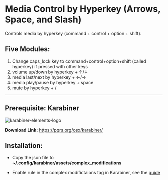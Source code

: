 # Media Control by Hyperkey (Arrows, Space, and Slash)

Controls media by hyperkey (command + control + option + shift).

## Five Modules:

1. Change caps_lock key to command+control+option+shift (called hyperkey) if pressed with other keys 
2. volume up/down by hyperkey + ↑/↓
3. media last/next by hyperkey + ←/→
4. media play/pause by hyperkey + space
5. mute by hyperkey + /

---

## Prerequisite: Karabiner

![karabiner-elements-logo](https://static.macupdate.com/products/25141/m/karabiner-elements-logo.png?v=1593415409)

**Download Link:** <https://pqrs.org/osx/karabiner/>

## Installation:

- Copy the json file to **~/.config/karabiner/assets/complex_modifications**

- Enable rule in the complex modifictaions tag in Karabiner, see the [guide](https://karabiner-elements.pqrs.org/docs/manual/configuration/configure-complex-modifications/)
